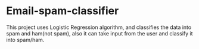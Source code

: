 # Email-spam-classifier
This project uses Logistic Regression algorithm, and classifies the data into spam and ham(not spam), also it can take input from the user and classify it into spam/ham.
